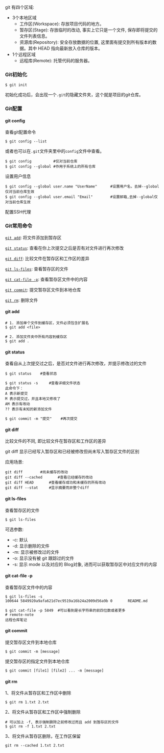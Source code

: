 git 有四个区域:

- 3个本地区域
  - 工作区(Workspace): 存放项目代码的地方。
  - 暂存区(Stage): 存放临时的改动, 事实上它只是一个文件, 保存即将提交的文件列表信息。
  - 资源库(Repository): 安全存放数据的位置, 这里面有提交到所有版本的数据。其中 HEAD 指向最新放入仓库的版本。
- 1个远程区域
  - 远程库(Remote): 托管代码的服务器。

### Git初始化

```git
$ git init
```

初始化成功后，会出现一个`.git`的隐藏文件夹，这个就是项目的git仓库。

### Git配置

#### git config

查看git配置命令

```
$ git config --list
```

或者也可以在`.git`文件夹里中的`config`文件中查看。

```
$ git config		  #仅对当前仓库
$ git config --global #作用于系统上的所有仓库
```

设置用户信息

```
$ git config --global user.name "UserName"		#设置用户名，去掉--global仅对当前仓库生效
$ git config --global user.email "Email"		#设置邮箱,去掉--global仅对当前仓库生效
```

配置SSH代理



### Git常用命令

<a href="#git add">`git add`</a>: 将文件添加到暂存区

<a href="#git status">`git status`</a>: 查看在你上次提交之后是否有对文件进行再次修改

<a href="git diff">`git diff`</a>: 比较文件在暂存区和工作区的差异

<a href="#git ls-files">`git ls-files`</a>: 查看暂存区的文件

<a href="#git cat-file -p">`git cat-file -p`</a>: 查看暂存区文件中的内容

<a href="#git commit">`git commit`</a>: 提交暂存区文件到本地仓库

<a href="#git rm">`git rm`</a>: 删除文件



#### <a id="git add">git add</a>

```
# 1. 添加单个文件到缓存区，文件必须包含扩展名
$ git add <file>    

# 2. 添加文件夹中所有内容到缓存区
$ git add .         
```

#### <a id="git status">git status</a>

查看自从上次提交过之后，是否对文件进行再次修改，并提示修改过的文件

```
$ git status	#查看状态

$ git status -s		#查看详细文件状态
此命令下：
A 表示新提交
M 表示提交过，并且本地又修改了
AM 表示有改动
?? 表示有未知的新添加文件

$ git commit -m "提交"	#再次提交
```

#### <a id="git diff">git diff</a>

比较文件的不同, 即比较文件在暂存区和工作区的差异

git diff 显示已经写入暂存区和已经被修改但尚未写入暂存区文件的区别

应用场景:

```
git diff		#尚未缓存的改动
git diff --cached		#查看已经缓存的改动
git diff HEAD		#查看缓存成功和未缓存的所有改动
git diff --stat		#显示摘要而非整个diff
```

#### <a id="git ls-files">git ls-files</a>

查看暂存区的文件

```
$ git ls-files
```

可选参数:

- -c: 默认
- -d: 显示删除的文件
- -m: 显示被修改过的文件
- -o: 显示没有被 git 跟踪过的文件
- -s: 显示 mode 以及对应的 Blog对象, 进而可以获取暂存区中对应文件的内容

#### <a id="git cat-file -p">git cat-file -p</a>

查看暂存区文件中的内容

```
$ git ls-files -s
100644 5849920a9afa621d7ec9519a16b24a2009d56a9b 0       README.md

$ git cat-file -p 5849	#可以看到是长字符串的前四位数或者更多
# remote-note
远程仓库笔记
```

#### <a id="git commit">git commit</a>

提交暂存区文件到本地仓库

```
$ git commit -m [message]
```

提交暂存区的指定文件到本地仓库

```
$ git commit [file1] [file2] ... -m [message]
```

#### <a id="git rm">git rm</a>

1、将文件从暂存区和工作区中删除

```
$ git rm 1.txt 2.txt
```

2、将文件从暂存区和工作区中强制删除

```
# 可以加上 -f, 表示强制删除之前修改过而且 add 到暂存区的文件
$ git rm -f 1.txt 2.txt
```

3、将文件从暂存区删除，在工作区保留

```
git rm --cached 1.txt 2.txt
```
